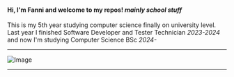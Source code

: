 #### Hi, I'm Fanni and welcome to my repos! *mainly school stuff*

This is my 5th year studying computer science finally on university level.
Last year I finished Software Developer and Tester Technician *2023-2024* and now I'm studying Computer Science BSc *2024-*

---

![Image](https://1.bp.blogspot.com/-gusU6K12Cx8/X5di-_6i58I/AAAAAABHl8E/Ycc3YKUHPcA6ziFoghmQRclR31VNZvN0QCLcBGAsYHQ/s370/AS0007417_10.gif)

---
